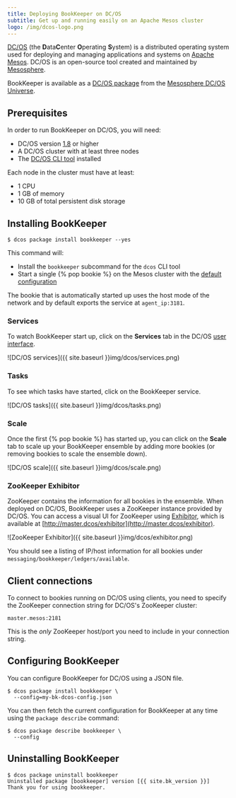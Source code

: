 ```yaml
---
title: Deploying BookKeeper on DC/OS
subtitle: Get up and running easily on an Apache Mesos cluster
logo: /img/dcos-logo.png
---
```


[DC/OS](https://dcos.io/) (the <strong>D</strong>ata<strong>C</strong>enter <strong>O</strong>perating <strong>S</strong>ystem) is a distributed operating system used for deploying and managing applications and systems on [Apache Mesos](http://mesos.apache.org/). DC/OS is an open-source tool created and maintained by [Mesosphere](https://mesosphere.com/).

BookKeeper is available as a [DC/OS package](http://universe.dcos.io/#/package/bookkeeper/version/latest) from the [Mesosphere DC/OS Universe](http://universe.dcos.io/#/packages).

## Prerequisites

In order to run BookKeeper on DC/OS, you will need:

* DC/OS version [1.8](https://dcos.io/docs/1.8/) or higher
* A DC/OS cluster with at least three nodes
* The [DC/OS CLI tool](https://dcos.io/docs/1.8/usage/cli/install/) installed

Each node in the cluster must have at least:

* 1 CPU
* 1 GB of memory
* 10 GB of total persistent disk storage

## Installing BookKeeper

```shell
$ dcos package install bookkeeper --yes
```

This command will:

* Install the `bookkeeper` subcommand for the `dcos` CLI tool
* Start a single {% pop bookie %} on the Mesos cluster with the [default configuration](../../reference/config)

The bookie that is automatically started up uses the host mode of the network and by default exports the service at `agent_ip:3181`.

### Services

To watch BookKeeper start up, click on the **Services** tab in the DC/OS [user interface](https://docs.mesosphere.com/latest/gui/).

![DC/OS services]({{ site.baseurl }}img/dcos/services.png)

### Tasks

To see which tasks have started, click on the BookKeeper service.

![DC/OS tasks]({{ site.baseurl }}img/dcos/tasks.png)

### Scale

Once the first {% pop bookie %} has started up, you can click on the **Scale** tab to scale up your BookKeeper ensemble by adding more bookies (or removing bookies to scale the ensemble down).

![DC/OS scale]({{ site.baseurl }}img/dcos/scale.png)

### ZooKeeper Exhibitor

ZooKeeper contains the information for all bookies in the ensemble. When deployed on DC/OS, BookKeeper uses a ZooKeeper instance provided by DC/OS. You can access a visual UI for ZooKeeper using [Exhibitor](https://github.com/soabase/exhibitor/wiki), which is available at [http://master.dcos/exhibitor](http://master.dcos/exhibitor).

![ZooKeeper Exhibitor]({{ site.baseurl }}img/dcos/exhibitor.png)

You should see a listing of IP/host information for all bookies under `messaging/bookkeeper/ledgers/available`.

## Client connections

To connect to bookies running on DC/OS using clients, you need to specify the ZooKeeper connection string for DC/OS's ZooKeeper cluster:

```
master.mesos:2181
```

This is the *only* ZooKeeper host/port you need to include in your connection string.

## Configuring BookKeeper

You can configure BookKeeper for DC/OS using a JSON file.

```shell
$ dcos package install bookkeeper \
  --config=my-bk-dcos-config.json
```

You can then fetch the current configuration for BookKeeper at any time using the `package describe` command:

```shell
$ dcos package describe bookkeeper \
  --config
```

## Uninstalling BookKeeper

```shell
$ dcos package uninstall bookkeeper
Uninstalled package [bookkeeper] version [{{ site.bk_version }}]
Thank you for using bookkeeper.
```
